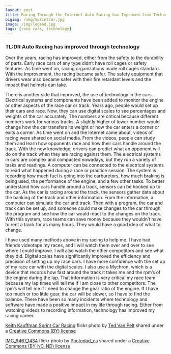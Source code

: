 ```yaml
---
layout: post
title: Racing Through the Internet Auto Racing has Improved from Technology
bigimg: /img/SprintCar.jpg
image: /img/legend.jpg
tags: [race cars, technology]
---
```


### TL:DR Auto Racing has improved through technology

Over the years, racing has improved, either from the safety to the durability of parts. Early race cars of any type didn’t have roll cages or safety features. As time went on, racing organizations made roll cages standard. With the improvement, the racing became safer. The safety equipment that drivers wear also became safer with their fire retardant levels and the impact that helmets can take.

There is another side that improved, the use of technology in the cars. Electrical systems and components have been added to monitor the engine or other aspects of the race car or track. Years ago, people would set up their cars and race. Now, they can use digital scales to see percentages and weights of the car accurately. The numbers are critical because different numbers work for various tracks. A slightly higher of lower number would change how the car transfers its weight or how the car enters a corner or exits a corner. As time went on and the Internet came about, videos of racing were shared on social media. From the videos, people can study them and learn how opponents race and how their cars handle around the track. With the new knowledge, drivers can predict what an opponent will do on the track when they are racing against them. The electrical systems in cars are complex and compacted nowadays, but they run a variety of tasks and readings. A computer can be connected to the electrical systems to read what happened during a race or practice session. The system is recording how much fuel is going into the carburetors, how much braking is being used, the performance of the engine, and a few other tasks. To better understand how cars handle around a track, sensors can be hooked up to the car. As the car is racing around the track, the sensors gather data about the banking of the track and other information. From the information, a computer can simulate the car and track. Then with a program, the car and track can be set up, and someone could make changes to the car through the program and see how the car would react to the changes on the track. With this system, race teams can save money because they wouldn’t have to rent a track for as many hours. They would have a good idea of what to change.

I have used many methods above in my racing to help me. I have had friends videotape my races, and I will watch them over and over to see where I could improve. I will also watch the other competitors and see what they did. Digital scales have significantly improved the efficiency and precision of setting up my race cars. I have more confidence with the set up of my race car with the digital scales. I also use a Mychron, which is a device that records how fast around the track it takes me and the rpm’s of the engine during the lap. That information is very critical my race team because my lap times will tell me if I am close to other competitors. The rpm’s will tell me if I need to change the gear ratio of the engine. If I have too much or too little gear, the car will be slower, so I have to find the balance. There have been so many incidents where technology and software have made a positive impact in my life through racing. Either from watching videos to recording information, technology has improved my racing career.


<a title="Keith Kauffman Sprint Car Racing" href="https://flickr.com/photos/bantam10/5371659116">Keith Kauffman Sprint Car Racing</a> flickr photo by <a href="https://flickr.com/people/bantam10">Ted Van Pelt</a> shared under a <a href="https://creativecommons.org/licenses/by/2.0/">Creative Commons (BY) license</a> </small>

<a title="IMG_9467_1434" href="https://flickr.com/photos/63500961@N04/6087924191">IMG_9467_1434</a> flickr photo by <a href="https://flickr.com/people/63500961@N04">Photodad_ca</a> shared under a <a href="https://creativecommons.org/licenses/by-nc-nd/2.0/">Creative Commons (BY-NC-ND) license</a> </small>
